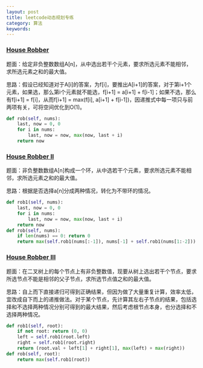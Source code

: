 ```yaml
---
layout: post
title: leetcode动态规划专练
category: 算法
keywords:
---
```


### [House Robber](https://leetcode.com/problems/house-robber/#/description)

题面：给定非负整数数组A[n]，从中选出若干个元素，要求所选元素不能相邻，求所选元素之和的最大值。

思路：假设已经知道对于A[i]的答案，为f[i]，要推出A[i+1]的答案，对于第i+1个元素，如果选，那么第i个元素就不能选，f[i+1] = a[i+1] + f[i-1]；如果不选，那么有f[i+1] = f[i]，从而f[i+1] = max(f[i], a[i+1] + f[i-1])，因递推式中每一项只与前两项有关，可将空间优化到O(1)。

```python
def rob(self, nums):
    last, now = 0, 0
    for i in nums:
        last, now = now, max(now, last + i)
    return now
```

### [House Robber II](https://leetcode.com/problems/house-robber-ii/#/description)

题面：非负整数数组A[n]构成一个环，从中选若干个元素，要求所选元素不能相邻，求所选元素之和的最大值。

思路：根据是否选择a[n]分成两种情况，转化为不带环的情况。

```python
def rob1(self, nums):
    last, now = 0, 0
    for i in nums:
        last, now = now, max(now, last + i)
    return now
def rob(self, nums):
    if len(nums) == 0: return 0
    return max(self.rob1(nums[:-1]), nums[-1] + self.rob1(nums[1:-2]))
```

### [House Robber III](https://leetcode.com/problems/house-robber-iii/#/description)

题面：在二叉树上的每个节点上有非负整数值，现要从树上选出若干个节点，要求所选节点不能是相邻的父子节点，求所选节点值之和的最大值。

思路：自上而下直接递归可得到正确结果，但因为做了大量重复计算，效率太低，宜改成自下而上的递推做法。对于某个节点，先计算其左右子节点的结果，包括选择和不选择两种情况分别可得到的最大结果，然后考虑根节点本身，也分选择和不选择两种情况。

```python
def rob1(self, root):
    if not root: return (0, 0)
    left = self.rob1(root.left)
    right = self.rob1(root.right)
    return (root.val + left[1] + right[1], max(left) + max(right))
def rob(self, root):
    return max(self.rob1(root))
```
